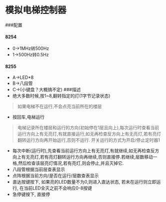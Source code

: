 模拟电梯控制器
===
###配置
#### 8254
* 0->1MHz转500Hz
* 1->500Hz转0.5Hz
#### 8255 
* A->LED*8
* B->八段管
* C->(小键盘？大概搞不定)
###描述
* 绝大多数时候,按1~8,翻转指定的灯(1字节记录状态)
> 如果电梯不在运行,不会点亮当前所在的楼层
* 按回车,电梯运行
>电梯记录所在楼层和运行的方向(初始停在1层且向上),每次运行时查看当前运行方向上有无亮灯,有就直接运行,如无再检查反方向上有无亮灯,若有亮灯翻转运行方向再开始运行,否则不运行. 开关运行的方式为开启/停止定时器1
* 每次中断(运行时),先查看当前运行方向上有无亮灯,有就继续,如无再检查反方向上有无亮灯,若有亮灯翻转运行方向再继续,否则直接停.若继续,层数移动一格,然后检查该层亮灯情况,若有亮灯,则会停止,并且灭掉它.
* 八段管根据当前层查表显示
* 点阵根据当前方向/是否在运行/层数查表显示
* 直达按键按下, 如果亮的LED数量不为0,则进入直达状态, 若未在运行则立即运行, 在当前LED全灭之前不会响应0-8按键
* 急停键按下, 直接停